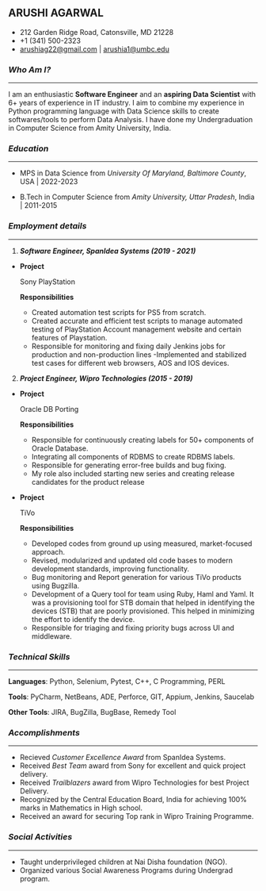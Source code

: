 ## **ARUSHI AGARWAL**
- 212 Garden Ridge Road, Catonsville, MD 21228
- +1 (341) 500-2323
- arushiag22@gmail.com | arushia1@umbc.edu

### ***Who Am I?***
---

I am an enthusiastic **Software Engineer** and an **aspiring Data Scientist** with 6+ years of experience in IT industry. I aim to combine my experience in Python programming language with Data Science skills to create softwares/tools to perform Data Analysis. I have done my Undergraduation in Computer Science from Amity University, India.


### ***Education***
---
- MPS in Data Science from *University Of Maryland, Baltimore County*, USA | 2022-2023

- B.Tech in Computer Science from *Amity University, Uttar Pradesh*, India | 2011-2015


### ***Employment details***
---
1. ***Software Engineer, SpanIdea Systems (2019 - 2021)***

  - **Project**

    Sony PlayStation

    **Responsibilities**

      - Created automation test scripts for PS5 from scratch. 
      - Created accurate and efficient test scripts to manage automated testing of PlayStation Account management website and certain features of Playstation.
      - Responsible for monitoring and fixing daily Jenkins jobs for production and non-production lines
      -Implemented and stabilized test cases for different web browsers, AOS and IOS devices.

2. ***Project Engineer, Wipro Technologies (2015 - 2019)***

  - **Project**

    Oracle DB Porting

    **Responsibilities**

    - Responsible for continuously creating labels for 50+ components of Oracle Database.
    - Integrating all components of RDBMS to create RDBMS labels.
    - Responsible for generating error-free builds and bug fixing.
    - My role also included starting new series and creating release candidates for the product release

  - **Project**

    TiVo

    **Responsibilities**

    - Developed codes from ground up using measured, market-focused approach.
    - Revised, modularized and updated old code bases to modern development standards, improving functionality.
    - Bug monitoring and Report generation for various TiVo products using Bugzilla.
    - Development of a Query tool for team using Ruby, Haml and Yaml. It was a provisioning tool for STB domain that helped in identifying the devices (STB) that are poorly provisioned. This helped in minimizing the effort to identify the device.
    - Responsible for triaging and fixing priority bugs across UI and middleware.

### ***Technical Skills***
---

**Languages**: Python, Selenium, Pytest, C++, C Programming, PERL

**Tools**: PyCharm, NetBeans, ADE, Perforce, GIT, Appium, Jenkins, Saucelab

**Other Tools**: JIRA, BugZilla, BugBase, Remedy Tool

### ***Accomplishments***
---
- Recieved *Customer Excellence Award* from SpanIdea Systems.
- Received *Best Team* award from Sony for excellent and quick project delivery.
- Received *Trailblazers* award from Wipro Technologies for best Project Delivery.
- Recognized by the Central Education Board, India for achieving 100% marks in Mathematics in High school.
- Received an award for securing Top rank in Wipro Training Programme.

### ***Social Activities***
---

- Taught underprivileged children at Nai Disha foundation (NGO).
- Organized various Social Awareness Programs during Undergrad program.
